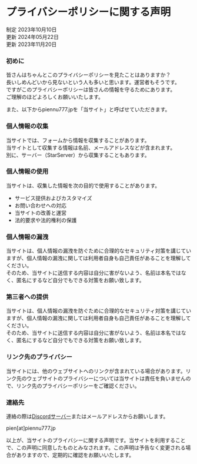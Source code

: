 # プライバシーポリシーに関する声明  

制定 2023年10月10日  
更新 2024年05月22日  
更新 2023年11月20日
  
### 初めに  
皆さんはちゃんとこのプライバシーポリシーを見たことはありますか？  
長いしめんどいから見ないという人も多いと思います。運営者もそうです。  
ですがこのプライバシーポリシーは皆さんの情報を守るためにあります。  
ご理解のほどよろしくお願いいたします。  

また、以下からpiennu777.jpを「当サイト」と呼ばせていただきます。  

### 個人情報の収集  
当サイトでは、フォームから情報を収集することがあります。  
当サイトとして収集する情報は名前、メールアドレスなどが含まれます。  
別に、サーバー（StarServer）から収集することもあります。  

### 個人情報の使用
当サイトは、収集した情報を次の目的で使用することがあります。
- サービス提供およびカスタマイズ
- お問い合わせへの対応
- 当サイトの改善と運営
- 法的要求や法的権利の保護

### 個人情報の漏洩
当サイトは、個人情報の漏洩を防ぐために合理的なセキュリティ対策を講じていますが、個人情報の漏洩に関しては利用者自身も自己責任があることを理解してください。  
そのため、当サイトに送信する内容は自分に害がないよう、名前は本名ではなく、匿名にするなど自分でもできる対策をお願い致します。  

### 第三者への提供
当サイトは、個人情報の漏洩を防ぐために合理的なセキュリティ対策を講じていますが、個人情報の漏洩に関しては利用者自身も自己責任があることを理解してください。  
そのため、当サイトに送信する内容は自分に害がないよう、名前は本名ではなく、匿名にするなど自分でもできる対策をお願い致します。  

### リンク先のプライバシー
当サイトには、他のウェブサイトへのリンクが含まれている場合があります。リンク先のウェブサイトのプライバシーについては当サイトは責任を負いませんので、リンク先のプライバシーポリシーをご確認ください。

### 連絡先
連絡の際は<a href="https://discord.gg/JFSypgkQg6">Discordサーバー</a>またはメールアドレスからお願いします。  

pien[at]piennu777.jp  
  
以上が、当サイトのプライバシーに関する声明です。当サイトを利用することで、この声明に同意したものとみなされます。この声明は予告なく変更される場合がありますので、定期的に確認をお願いいたします。  
